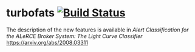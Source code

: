 # turbofats [![Build Status](https://travis-ci.com/alercebroker/turbo-fats.svg?token=FuwtsLbsSNgHY1qXBVmB&branch=paper_paula)](https://travis-ci.com/alercebroker/turbo-fats)

The description of the new features is available in *Alert Classification for the ALeRCE Broker System: The Light Curve Classifier*
https://arxiv.org/abs/2008.03311
